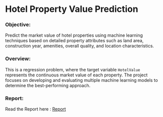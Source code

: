 # Hotel Property Value Prediction

### Objective:
Predict the market value of hotel properties using machine learning techniques based on detailed property attributes such as land area, construction year, amenities, overall quality, and location characteristics.

### Overview:
This is a regression problem, where the target variable ```HotelValue``` represents the continuous market value of each property.
The project focuses on developing and evaluating multiple machine learning models to determine the best-performing approach.

### Report:
Read the Report here : [Report](https://github.com/ArismitaM/Hotel-Property-Value/blob/main/Hotel_Property_Value_Report.pdf)
